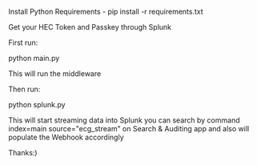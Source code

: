 Install Python Requirements - pip install -r requirements.txt

Get your HEC Token and Passkey through Splunk

First run:

python main.py

This will run the middleware

Then run:

python splunk.py 

This will start streaming data into Splunk you can search by command index=main source="ecg_stream" on Search & Auditing app and also will populate the Webhook accordingly

Thanks:)
